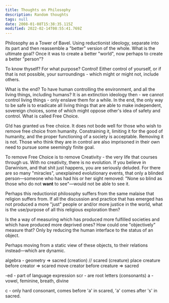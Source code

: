 ```yaml
---
title: Thoughts on Philosophy
description: Random thoughts
tags: null
date: 2008-01-08T15:38:35.115Z
modified: 2022-02-14T08:55:41.769Z
---
```


Philosophy as a Tower of Bavel. Using reductionist ideology, separate into its part and then reassemble a "better" version of the whole. What is the ultimate goal? Once it was to create a better "world", now perhaps to create a better "person"?

To know thyself? For what purpose? Control! Either control of yourself, or if that is not possible, your surroundings - which might or might not, include others.

What is the end? To have human controlling the environment, and all the living things, including humans? It is an extinction ideology then - we cannot control living things - only enslave them for a while. In the end, the only way to be safe is to eradicate all living things that are able to make independent, sovereign choices, some of which might oppose other's idea of safety and control. What is called Free Choice.

G!d has granted us free choice. It does not bode well for those who wish to remove free choice from humanity. Constraining it, limiting it for the good of humanity, and the proper functioning of a society is acceptable. Removing it is not. Those who think they are in control are also imprisoned in their own need to pursue some seemingly finite goal.

To remove Free Choice is to remove Creativity - the very life that courses through us. With no creativity, there is no evolution. If you believe in Darwinism, and that shit just happens, you are seriously deluded. For there are so many "miracles", unexplained evolutionary events, that only a blinded person&mdash;someone who has had his or her sight removed: "None so blind as those who do not **want** to see"&mdash;would not be able to see it.

Perhaps this reductionist philosophy suffers from the same malaise that religion suffers from. If all the discussion and practice that has emerged has not produced a more "just" people or and/or more justice in the world, what is the use/purpose of all this religious exploration then?

Is the a way of measuring which has produced more fulfilled societies and which have produced more deprived ones? How could one "objectively" measure that? Only by reducing the human interface to the status of an object.

Perhaps moving from a static view of these objects, to their relations instead&mdash;which are dynamic.

algebra - geometry => sacred (creation) // scared (creature)
place creature before creator => scared
move creator before creature => sacred

-ed - part of language expression
scr - are root letters (consonants)
a - vowel, feminine, breath, divine

c - only hard consonant, comes before 'a' in scared, 'a' comes after 's' in sacred.
